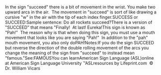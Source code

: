 In the sign "succeed" there is a bit of movement in the wrist. 
You make two upward
arcs in the air.  The movement in "succeed" is sort of like drawing a 
cursive "w" in the air with
the tip of each index finger.SUCCESS or SUCCEED:Sample sentence:
Do all rockets succeed?There is a version of "SUCCEED" that means
"Finally!  At last! Eureka!This sign is known as "Pah!"  The reason why is that when doing this sign, 
you must use a mouth movement that looks like you are
saying "Pah!"  In addition to the "pah" mouth movement, you also 
only doPAH!Notes:If you do the sign SUCCEED but reverse the direction of the double 
rolling movement of the arcs you change the meaning of the sign from 
"succeed" to instead mean "famous."See:FAMOUSYou can learnAmerican Sign Language (ASL)online at American Sign Language University ™ASLresources by Lifeprint.com  ©  Dr. William Vicars